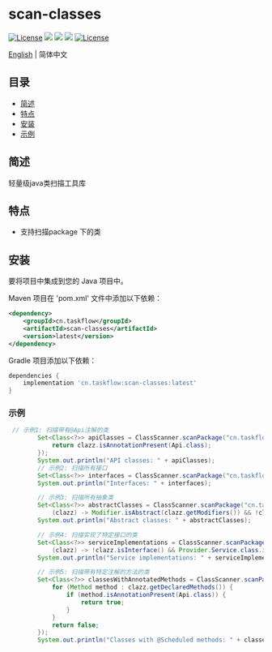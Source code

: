 scan-classes
============
<div align="left">
  <a href="https://www.apache.org/licenses/LICENSE-2.0"><img src="https://img.shields.io/badge/License-Apache%202.0-blue.svg" alt="License"></a>
  <a href="javascript:void(0);"><img src="https://img.shields.io/badge/build-passing-brightgreen" /></a>
  <a href="javascript:void(0);" target="_blank"><img src="https://img.shields.io/badge/docs-latest-brightgreen" /></a>
  <a href="https://javadoc.io/doc/cn.taskflow/scan-classes/latest/index.html" target="_blank"><img src="https://javadoc.io/badge/cn.taskflow/scan-classes/0.3.0.svg" /></a>
  <a href="https://central.sonatype.com/artifact/cn.taskflow/scan-classes?smo=true"><img src="https://img.shields.io/maven-metadata/v.svg?label=Maven%20Central&metadataUrl=https%3A%2F%2Frepo1.maven.org%2Fmaven2%2Fcn%2Ftaskflow%2Fscan-classes%2Fmaven-metadata.xml" alt="License"></a>
</div>

[English](./README.md) | 简体中文

## 目录
- [简述](#简述)
- [特点](#特点)
- [安装](#安装)
- [示例](#示例)
## 简述
轻量级java类扫描工具库

## 特点
* 支持扫描package 下的类


## 安装

要将项目中集成到您的 Java 项目中。

Maven 项目在 'pom.xml' 文件中添加以下依赖：
```xml
<dependency>
    <groupId>cn.taskflow</groupId>
    <artifactId>scan-classes</artifactId>
    <version>latest</version>
</dependency>
```
Gradle 项目添加以下依赖：
```groovy
dependencies {
    implementation 'cn.taskflow:scan-classes:latest'
}
```
### 示例

```java
 // 示例1: 扫描带有@Api注解的类
        Set<Class<?>> apiClasses = ClassScanner.scanPackage("cn.taskflow.scan", (clazz) -> {
            return clazz.isAnnotationPresent(Api.class);
        });
        System.out.println("API classes: " + apiClasses);
        // 示例2: 扫描所有接口
        Set<Class<?>> interfaces = ClassScanner.scanPackage("cn.taskflow.scan", Class::isInterface);
        System.out.println("Interfaces: " + interfaces);

        // 示例3: 扫描所有抽象类
        Set<Class<?>> abstractClasses = ClassScanner.scanPackage("cn.taskflow.scan", 
            (clazz) -> Modifier.isAbstract(clazz.getModifiers()) && !clazz.isInterface());
        System.out.println("Abstract classes: " + abstractClasses);

        // 示例4: 扫描实现了特定接口的类
        Set<Class<?>> serviceImplementations = ClassScanner.scanPackage("cn.taskflow.scan", 
            (clazz) -> !clazz.isInterface() && Provider.Service.class.isAssignableFrom(clazz));
        System.out.println("Service implementations: " + serviceImplementations);

        // 示例5: 扫描带有特定注解的方法的类
        Set<Class<?>> classesWithAnnotatedMethods = ClassScanner.scanPackage("cn.taskflow.scan", (clazz) -> {
            for (Method method : clazz.getDeclaredMethods()) {
                if (method.isAnnotationPresent(Api.class)) {
                    return true;
                }
            }
            return false;
        });
        System.out.println("Classes with @Scheduled methods: " + classesWithAnnotatedMethods);
```